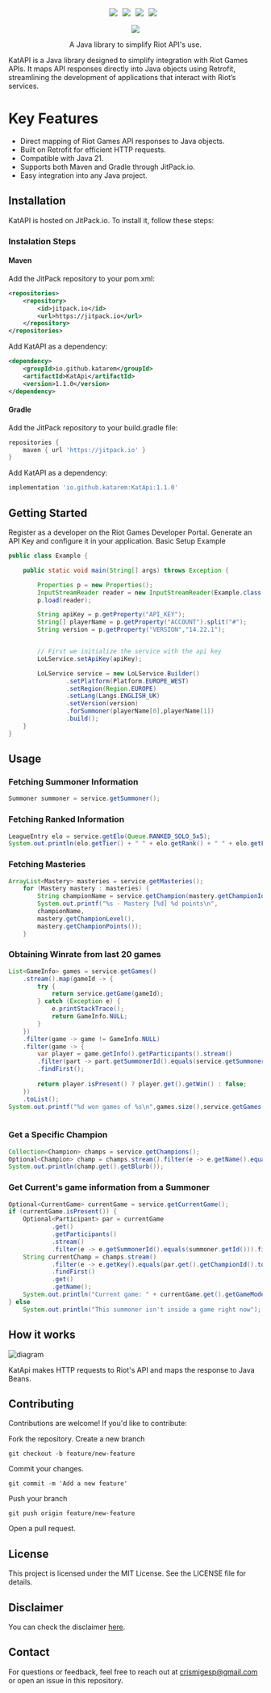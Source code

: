 
<div align='center' style='display:flex;flex-direction:row;justify-content:center;'>
    <img style='margin-right:10px;' src='https://img.shields.io/badge/java-21-yellow'>
    <img style='margin-right:10px;' src='https://img.shields.io/badge/retrofit-2-red'>
    <img style='margin-right:10px;' src='https://img.shields.io/badge/tests-passing-green'>
    <img style='margin-right:10px;' src='https://img.shields.io/badge/jitpack.io-host-blue'>
</div>
<br>
<div align='center'>
<img src='./docs/images/katapi_logo.png'>
</div>
<p align='center'>A Java library to simplify Riot API's use.</p>


KatAPI is a Java library designed to simplify integration with Riot Games APIs. It maps API responses directly into Java objects using Retrofit, streamlining the development of applications that interact with Riot’s services.

# Key Features
* Direct mapping of Riot Games API responses to Java objects.
* Built on Retrofit for efficient HTTP requests.
* Compatible with Java 21.
* Supports both Maven and Gradle through JitPack.io.
* Easy integration into any Java project.

## Installation
KatAPI is hosted on JitPack.io. To install it, follow these steps:

### Instalation Steps

#### Maven
Add the JitPack repository to your pom.xml:

```xml
<repositories>
    <repository>
        <id>jitpack.io</id>
        <url>https://jitpack.io</url>
    </repository>
</repositories>
```
Add KatAPI as a dependency:
```xml
<dependency>
    <groupId>io.github.katarem</groupId>
    <artifactId>KatApi</artifactId>
    <version>1.1.0</version>
</dependency>
```
#### Gradle
Add the JitPack repository to your build.gradle file:
```gradle
repositories {
    maven { url 'https://jitpack.io' }
}
```
Add KatAPI as a dependency:
```gradle
implementation 'io.github.katarem:KatApi:1.1.0'
```
## Getting Started
Register as a developer on the Riot Games Developer Portal.
Generate an API Key and configure it in your application.
Basic Setup Example
```java
public class Example {

    public static void main(String[] args) throws Exception {

        Properties p = new Properties();
        InputStreamReader reader = new InputStreamReader(Example.class.getResourceAsStream("/config.properties"), Charset.forName("UTF8"));
        p.load(reader);

        String apiKey = p.getProperty("API_KEY");
        String[] playerName = p.getProperty("ACCOUNT").split("#");
        String version = p.getProperty("VERSION","14.22.1");


        // First we initialize the service with the api key
        LoLService.setApiKey(apiKey);

        LoLService service = new LoLService.Builder()
                .setPlatform(Platform.EUROPE_WEST)
                .setRegion(Region.EUROPE)
                .setLang(Langs.ENGLISH_UK)
                .setVersion(version)
                .forSummoner(playerName[0],playerName[1])
                .build();
    }
}
```
## Usage
### Fetching Summoner Information
```java
Summoner summoner = service.getSummoner();
```
### Fetching Ranked Information
```java
LeagueEntry elo = service.getElo(Queue.RANKED_SOLO_5x5);
System.out.println(elo.getTier() + " " + elo.getRank() + " " + elo.getLeaguePoints() + "LP");
```
### Fetching Masteries
```java
ArrayList<Mastery> masteries = service.getMasteries();
    for (Mastery mastery : masteries) {
        String championName = service.getChampion(mastery.getChampionId().toString()).getName();
        System.out.printf("%s - Mastery [%d] %d points\n",
        championName,
        mastery.getChampionLevel(),
        mastery.getChampionPoints());
    }
```
### Obtaining Winrate from last 20 games
```java
List<GameInfo> games = service.getGames()
    .stream().map(gameId -> {
        try {
            return service.getGame(gameId);
        } catch (Exception e) {
            e.printStackTrace();
            return GameInfo.NULL;
        }
    })
    .filter(game -> game != GameInfo.NULL)
    .filter(game -> {
        var player = game.getInfo().getParticipants().stream()
        .filter(part -> part.getSummonerId().equals(service.getSummoner().getId()))
        .findFirst();
    
        return player.isPresent() ? player.get().getWin() : false;
    })
    .toList();
System.out.printf("%d won games of %s\n",games.size(),service.getGames().size());
            
```
### Get a Specific Champion
```java
Collection<Champion> champs = service.getChampions();
Optional<Champion> champ = champs.stream().filter(e -> e.getName().equals("Katarina")).findAny();
System.out.println(champ.get().getBlurb());
```
### Get Current's game information from a Summoner
```java
Optional<CurrentGame> currentGame = service.getCurrentGame();
if (currentGame.isPresent()) {
    Optional<Participant> par = currentGame
            .get()
            .getParticipants()
            .stream()
            .filter(e -> e.getSummonerId().equals(summoner.getId())).findFirst();
    String currentChamp = champs.stream()
            .filter(e -> e.getKey().equals(par.get().getChampionId().toString()))
            .findFirst()
            .get()
            .getName();
    System.out.println("Current game: " + currentGame.get().getGameMode() + " playing " + currentChamp);
} else
    System.out.println("This summoner isn't inside a game right now");
```
<!-- Add an image or diagram here explaining how KatAPI interacts with Riot's APIs -->
## How it works

![diagram](./docs/images/katapi.drawio.svg)

KatApi makes HTTP requests to Riot's API and maps the response to Java Beans.

## Contributing
Contributions are welcome! If you'd like to contribute:

Fork the repository.
Create a new branch
```git
git checkout -b feature/new-feature
```
Commit your changes.
```
git commit -m 'Add a new feature'
```
Push your branch
```
git push origin feature/new-feature
```
Open a pull request.
## License
This project is licensed under the MIT License. See the LICENSE file for details.

## Disclaimer
You can check the disclaimer [here](https://www.termsfeed.com/live/cd778ad4-675d-40f8-a4a5-5be2829d2cd1).

## Contact
For questions or feedback, feel free to reach out at crismigesp@gmail.com or open an issue in this repository.